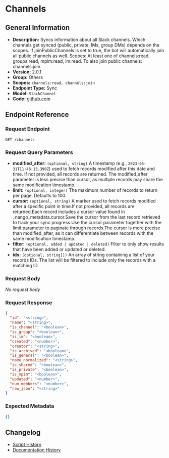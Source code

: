 <!-- BEGIN GENERATED CONTENT -->
# Channels

## General Information

- **Description:** Syncs information about all Slack channels. Which channels get synced
(public, private, IMs, group DMs) depends on the scopes. If
joinPublicChannels is set to true, the bot will automatically join all
public channels as well. Scopes: At least one of channels:read,
groups:read, mpim:read, im:read. To also join public channels:
channels:join
- **Version:** 2.0.1
- **Group:** Others
- **Scopes:** `channels:read, channels:join`
- **Endpoint Type:** Sync
- **Model:** `SlackChannel`
- **Code:** [github.com](https://github.com/NangoHQ/integration-templates/tree/main/integrations/slack/syncs/channels.ts)


## Endpoint Reference

### Request Endpoint

`GET /channels`

### Request Query Parameters

- **modified_after:** `(optional, string)` A timestamp (e.g., `2023-05-31T11:46:13.390Z`) used to fetch records modified after this date and time. If not provided, all records are returned. The modified_after parameter is less precise than cursor, as multiple records may share the same modification timestamp.
- **limit:** `(optional, integer)` The maximum number of records to return per page. Defaults to 100.
- **cursor:** `(optional, string)` A marker used to fetch records modified after a specific point in time.If not provided, all records are returned.Each record includes a cursor value found in _nango_metadata.cursor.Save the cursor from the last record retrieved to track your sync progress.Use the cursor parameter together with the limit parameter to paginate through records.The cursor is more precise than modified_after, as it can differentiate between records with the same modification timestamp.
- **filter:** `(optional, added | updated | deleted)` Filter to only show results that have been added or updated or deleted.
- **ids:** `(optional, string[])` An array of string containing a list of your records IDs. The list will be filtered to include only the records with a matching ID.

### Request Body

_No request body_

### Request Response

```json
{
  "id": "<string>",
  "name": "<string>",
  "is_channel": "<boolean>",
  "is_group": "<boolean>",
  "is_im": "<boolean>",
  "created": "<number>",
  "creator": "<string>",
  "is_archived": "<boolean>",
  "is_general": "<boolean>",
  "name_normalized": "<string>",
  "is_shared": "<boolean>",
  "is_private": "<boolean>",
  "is_mpim": "<boolean>",
  "updated": "<number>",
  "num_members": "<number>",
  "raw_json": "<string>"
}
```

### Expected Metadata

```json
{}
```

## Changelog

- [Script History](https://github.com/NangoHQ/integration-templates/commits/main/integrations/slack/syncs/channels.ts)
- [Documentation History](https://github.com/NangoHQ/integration-templates/commits/main/integrations/slack/syncs/channels.md)

<!-- END  GENERATED CONTENT -->

